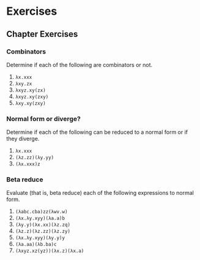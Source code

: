 # Exercises 

## Chapter Exercises

### Combinators
Determine if each of the following are combinators or not.
1. `λx.xxx`
2. `λxy.zx`
3. `λxyz.xy(zx)`
4. `λxyz.xy(zxy)`
5. `λxy.xy(zxy)`

### Normal form or diverge?
Determine if each of the following can be reduced to a normal form or if they diverge.
1. `λx.xxx`
2. `(λz.zz)(λy.yy)`
3. `(λx.xxx)z`

### Beta reduce
Evaluate (that is, beta reduce) each of the following expressions to normal form.
1. `(λabc.cba)zz(λwv.w)`
2. `(λx.λy.xyy)(λa.a)b`
3. `(λy.y)(λx.xx)(λz.zq)`
4. `(λz.z)(λz.zz)(λz.zy)`
5. `(λx.λy.xyy)(λy.y)y`
6. `(λa.aa)(λb.ba)c`
7. `(λxyz.xz(yz))(λx.z)(λx.a)`
